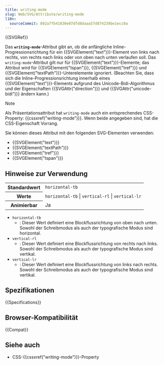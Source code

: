 ```yaml
---
title: writing-mode
slug: Web/SVG/Attribute/writing-mode
l10n:
  sourceCommit: 892a7fb41030e07dfd8daaa57d874239be1ecc8a
---
```


{{SVGRef}}

Das **`writing-mode`**-Attribut gibt an, ob die anfängliche Inline-Progressionsrichtung für ein {{SVGElement("text")}}-Element von links nach rechts, von rechts nach links oder von oben nach unten verlaufen soll. Das `writing-mode`-Attribut gilt nur für {{SVGElement("text")}}-Elemente; das Attribut wird für {{SVGElement("tspan")}}, {{SVGElement("tref")}} und {{SVGElement("textPath")}}-Unterelemente ignoriert. (Beachten Sie, dass sich die Inline-Progressionsrichtung innerhalb eines {{SVGElement("text")}}-Elements aufgrund des Unicode-Bidi-Algorithmus und der Eigenschaften {{SVGAttr("direction")}} und {{SVGAttr("unicode-bidi")}} ändern kann.)

> [!NOTE]
> Als Präsentationsattribut hat `writing-mode` auch ein entsprechendes CSS-Property: {{cssxref("writing-mode")}}. Wenn beide angegeben sind, hat die CSS-Eigenschaft Vorrang.

Sie können dieses Attribut mit den folgenden SVG-Elementen verwenden:

- {{SVGElement("text")}}
- {{SVGElement("textPath")}}
- {{SVGElement("tref")}}
- {{SVGElement("tspan")}}

## Hinweise zur Verwendung

<table class="properties">
  <tbody>
    <tr>
      <th scope="row">Standardwert</th>
      <td><code>horizontal-tb</code></td>
    </tr>
    <tr>
      <th scope="row">Werte</th>
      <td>
        <code>horizontal-tb</code> | <code>vertical-rl</code> |
        <code>vertical-lr</code>
      </td>
    </tr>
    <tr>
      <th scope="row">Animierbar</th>
      <td>Ja</td>
    </tr>
  </tbody>
</table>

- `horizontal-tb`
  - : Dieser Wert definiert eine Blockflussrichtung von oben nach unten. Sowohl der Schreibmodus als auch der typografische Modus sind horizontal.
- `vertical-rl`
  - : Dieser Wert definiert eine Blockflussrichtung von rechts nach links. Sowohl der Schreibmodus als auch der typografische Modus sind vertikal.
- `vertical-lr`
  - : Dieser Wert definiert eine Blockflussrichtung von links nach rechts. Sowohl der Schreibmodus als auch der typografische Modus sind vertikal.

## Spezifikationen

{{Specifications}}

## Browser-Kompatibilität

{{Compat}}

## Siehe auch

- CSS-{{cssxref("writing-mode")}}-Property
